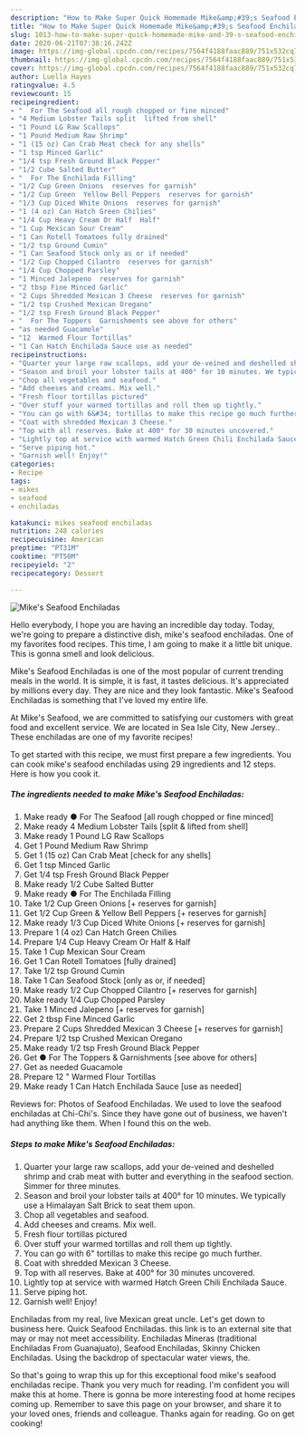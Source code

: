 ```yaml
---
description: "How to Make Super Quick Homemade Mike&amp;#39;s Seafood Enchiladas"
title: "How to Make Super Quick Homemade Mike&amp;#39;s Seafood Enchiladas"
slug: 1013-how-to-make-super-quick-homemade-mike-and-39-s-seafood-enchiladas
date: 2020-06-21T07:38:16.242Z
image: https://img-global.cpcdn.com/recipes/7564f4188faac889/751x532cq70/mikes-seafood-enchiladas-recipe-main-photo.jpg
thumbnail: https://img-global.cpcdn.com/recipes/7564f4188faac889/751x532cq70/mikes-seafood-enchiladas-recipe-main-photo.jpg
cover: https://img-global.cpcdn.com/recipes/7564f4188faac889/751x532cq70/mikes-seafood-enchiladas-recipe-main-photo.jpg
author: Luella Hayes
ratingvalue: 4.5
reviewcount: 15
recipeingredient:
- "  For The Seafood all rough chopped or fine minced"
- "4 Medium Lobster Tails split  lifted from shell"
- "1 Pound LG Raw Scallops"
- "1 Pound Medium Raw Shrimp"
- "1 (15 oz) Can Crab Meat check for any shells"
- "1 tsp Minced Garlic"
- "1/4 tsp Fresh Ground Black Pepper"
- "1/2 Cube Salted Butter"
- "  For The Enchilada Filling"
- "1/2 Cup Green Onions  reserves for garnish"
- "1/2 Cup Green  Yellow Bell Peppers  reserves for garnish"
- "1/3 Cup Diced White Onions  reserves for garnish"
- "1 (4 oz) Can Hatch Green Chilies"
- "1/4 Cup Heavy Cream Or Half  Half"
- "1 Cup Mexican Sour Cream"
- "1 Can Rotell Tomatoes fully drained"
- "1/2 tsp Ground Cumin"
- "1 Can Seafood Stock only as or if needed"
- "1/2 Cup Chopped Cilantro  reserves for garnish"
- "1/4 Cup Chopped Parsley"
- "1 Minced Jalepeno  reserves for garnish"
- "2 tbsp Fine Minced Garlic"
- "2 Cups Shredded Mexican 3 Cheese  reserves for garnish"
- "1/2 tsp Crushed Mexican Oregano"
- "1/2 tsp Fresh Ground Black Pepper"
- "  For The Toppers  Garnishments see above for others"
- "as needed Guacamole"
- "12  Warmed Flour Tortillas"
- "1 Can Hatch Enchilada Sauce use as needed"
recipeinstructions:
- "Quarter your large raw scallops, add your de-veined and deshelled shrimp and crab meat with butter and everything in the seafood section. Simmer for three minutes."
- "Season and broil your lobster tails at 400° for 10 minutes. We typically use a Himalayan Salt Brick to seat them upon."
- "Chop all vegetables and seafood."
- "Add cheeses and creams. Mix well."
- "Fresh flour tortillas pictured"
- "Over stuff your warmed tortillas and roll them up tightly."
- "You can go with 6&#34; tortillas to make this recipe go much further."
- "Coat with shredded Mexican 3 Cheese."
- "Top with all reserves. Bake at 400° for 30 minutes uncovered."
- "Lightly top at service with warmed Hatch Green Chili Enchilada Sauce."
- "Serve piping hot."
- "Garnish well! Enjoy!"
categories:
- Recipe
tags:
- mikes
- seafood
- enchiladas

katakunci: mikes seafood enchiladas 
nutrition: 248 calories
recipecuisine: American
preptime: "PT31M"
cooktime: "PT50M"
recipeyield: "2"
recipecategory: Dessert

---
```



![Mike&#39;s Seafood Enchiladas](https://img-global.cpcdn.com/recipes/7564f4188faac889/751x532cq70/mikes-seafood-enchiladas-recipe-main-photo.jpg)

Hello everybody, I hope you are having an incredible day today. Today, we're going to prepare a distinctive dish, mike&#39;s seafood enchiladas. One of my favorites food recipes. This time, I am going to make it a little bit unique. This is gonna smell and look delicious.

Mike&#39;s Seafood Enchiladas is one of the most popular of current trending meals in the world. It is simple, it is fast, it tastes delicious. It's appreciated by millions every day. They are nice and they look fantastic. Mike&#39;s Seafood Enchiladas is something that I've loved my entire life.

At Mike&#39;s Seafood, we are committed to satisfying our customers with great food and excellent service. We are located in Sea Isle City, New Jersey.. These enchiladas are one of my favorite recipes!


To get started with this recipe, we must first prepare a few ingredients. You can cook mike&#39;s seafood enchiladas using 29 ingredients and 12 steps. Here is how you cook it.

<!--inarticleads1-->

##### The ingredients needed to make Mike&#39;s Seafood Enchiladas:

1. Make ready  ● For The Seafood [all rough chopped or fine minced]
1. Make ready 4 Medium Lobster Tails [split &amp; lifted from shell]
1. Make ready 1 Pound LG Raw Scallops
1. Get 1 Pound Medium Raw Shrimp
1. Get 1 (15 oz) Can Crab Meat [check for any shells]
1. Get 1 tsp Minced Garlic
1. Get 1/4 tsp Fresh Ground Black Pepper
1. Make ready 1/2 Cube Salted Butter
1. Make ready  ● For The Enchilada Filling
1. Take 1/2 Cup Green Onions [+ reserves for garnish]
1. Get 1/2 Cup Green &amp; Yellow Bell Peppers [+ reserves for garnish]
1. Make ready 1/3 Cup Diced White Onions [+ reserves for garnish]
1. Prepare 1 (4 oz) Can Hatch Green Chilies
1. Prepare 1/4 Cup Heavy Cream Or Half &amp; Half
1. Take 1 Cup Mexican Sour Cream
1. Get 1 Can Rotell Tomatoes [fully drained]
1. Take 1/2 tsp Ground Cumin
1. Take 1 Can Seafood Stock [only as or, if needed]
1. Make ready 1/2 Cup Chopped Cilantro [+ reserves for garnish]
1. Make ready 1/4 Cup Chopped Parsley
1. Take 1 Minced Jalepeno [+ reserves for garnish]
1. Get 2 tbsp Fine Minced Garlic
1. Prepare 2 Cups Shredded Mexican 3 Cheese [+ reserves for garnish]
1. Prepare 1/2 tsp Crushed Mexican Oregano
1. Make ready 1/2 tsp Fresh Ground Black Pepper
1. Get  ● For The Toppers &amp; Garnishments [see above for others]
1. Get as needed Guacamole
1. Prepare 12 &#34; Warmed Flour Tortillas
1. Make ready 1 Can Hatch Enchilada Sauce [use as needed]


Reviews for: Photos of Seafood Enchiladas. We used to love the seafood enchiladas at Chi-Chi&#39;s. Since they have gone out of business, we haven&#39;t had anything like them. When I found this on the web. 

<!--inarticleads2-->

##### Steps to make Mike&#39;s Seafood Enchiladas:

1. Quarter your large raw scallops, add your de-veined and deshelled shrimp and crab meat with butter and everything in the seafood section. Simmer for three minutes.
1. Season and broil your lobster tails at 400° for 10 minutes. We typically use a Himalayan Salt Brick to seat them upon.
1. Chop all vegetables and seafood.
1. Add cheeses and creams. Mix well.
1. Fresh flour tortillas pictured
1. Over stuff your warmed tortillas and roll them up tightly.
1. You can go with 6&#34; tortillas to make this recipe go much further.
1. Coat with shredded Mexican 3 Cheese.
1. Top with all reserves. Bake at 400° for 30 minutes uncovered.
1. Lightly top at service with warmed Hatch Green Chili Enchilada Sauce.
1. Serve piping hot.
1. Garnish well! Enjoy!


Enchiladas from my real, live Mexican great uncle. Let&#39;s get down to business here. Quick Seafood Enchiladas. this link is to an external site that may or may not meet accessibility. Enchiladas Mineras (traditional Enchiladas From Guanajuato), Seafood Enchiladas, Skinny Chicken Enchiladas. Using the backdrop of spectacular water views, the. 

So that's going to wrap this up for this exceptional food mike&#39;s seafood enchiladas recipe. Thank you very much for reading. I'm confident you will make this at home. There is gonna be more interesting food at home recipes coming up. Remember to save this page on your browser, and share it to your loved ones, friends and colleague. Thanks again for reading. Go on get cooking!
